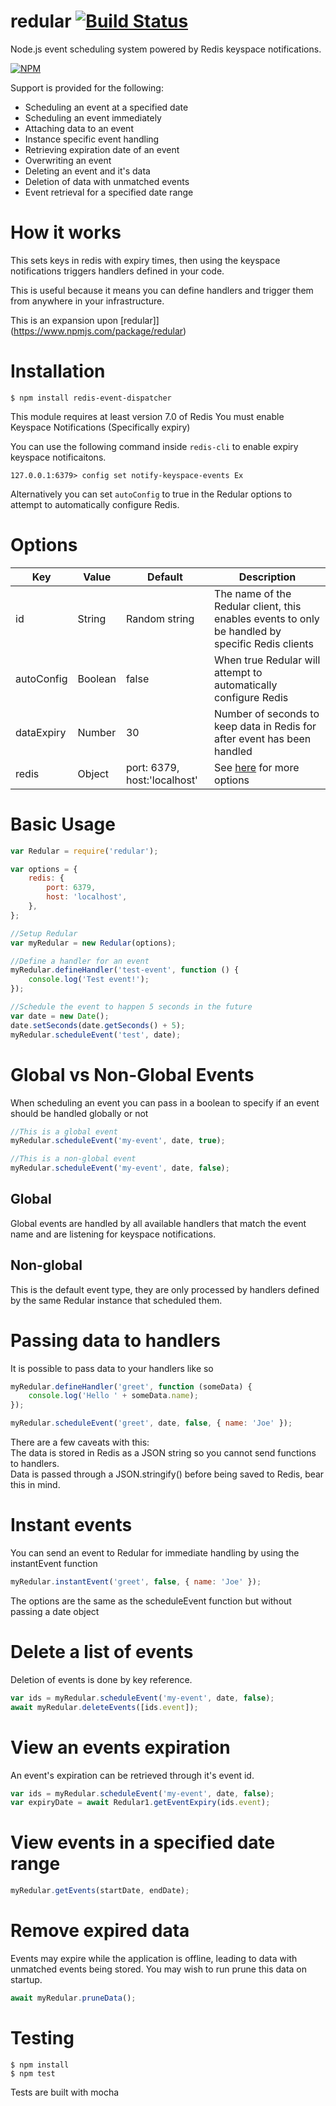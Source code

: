 # redular [![Build Status](https://github.com/KGS-Ben/redular/actions/workflows/main.yml/badge.svg)](https://github.com/KGS-Ben/redular/actions/workflows/main.yml)

Node.js event scheduling system powered by Redis keyspace notifications.

[![NPM](https://nodei.co/npm/redis-event-dispatcher.png)](https://nodei.co/npm/redis-event-dispatcher/)

Support is provided for the following:

-   Scheduling an event at a specified date
-   Scheduling an event immediately
-   Attaching data to an event
-   Instance specific event handling
-   Retrieving expiration date of an event
-   Overwriting an event
-   Deleting an event and it's data
-   Deletion of data with unmatched events
-   Event retrieval for a specified date range

# How it works

This sets keys in redis with expiry times, then using the keyspace notifications triggers handlers defined in your code.

This is useful because it means you can define handlers and trigger them from anywhere in your infrastructure.

This is an expansion upon [redular]](https://www.npmjs.com/package/redular)

# Installation

```
$ npm install redis-event-dispatcher
```

This module requires at least version 7.0 of Redis
You must enable Keyspace Notifications (Specifically expiry)

You can use the following command inside `redis-cli` to enable expiry keyspace notificaitons.

```
127.0.0.1:6379> config set notify-keyspace-events Ex
```

Alternatively you can set `autoConfig` to true in the Redular options to attempt to automatically
configure Redis.

# Options

| Key        | Value   | Default                      | Description                                                                                      |
| ---------- | ------- | ---------------------------- | ------------------------------------------------------------------------------------------------ |
| id         | String  | Random string                | The name of the Redular client, this enables events to only be handled by specific Redis clients |
| autoConfig | Boolean | false                        | When true Redular will attempt to automatically configure Redis                                  |
| dataExpiry | Number  | 30                           | Number of seconds to keep data in Redis for after event has been handled                         |
| redis      | Object  | port: 6379, host:'localhost' | See [here](https://github.com/mranney/node_redis#rediscreateclient) for more options             |

# Basic Usage

```javascript
var Redular = require('redular');

var options = {
    redis: {
        port: 6379,
        host: 'localhost',
    },
};

//Setup Redular
var myRedular = new Redular(options);

//Define a handler for an event
myRedular.defineHandler('test-event', function () {
    console.log('Test event!');
});

//Schedule the event to happen 5 seconds in the future
var date = new Date();
date.setSeconds(date.getSeconds() + 5);
myRedular.scheduleEvent('test', date);
```

# Global vs Non-Global Events

When scheduling an event you can pass in a boolean to specify if an event should be handled globally or not

```javascript
//This is a global event
myRedular.scheduleEvent('my-event', date, true);

//This is a non-global event
myRedular.scheduleEvent('my-event', date, false);
```

## Global

Global events are handled by all available handlers that match the event name and are listening for keyspace notifications.

## Non-global

This is the default event type, they are only processed by handlers defined by the same Redular instance that scheduled them.

# Passing data to handlers

It is possible to pass data to your handlers like so

```javascript
myRedular.defineHandler('greet', function (someData) {
    console.log('Hello ' + someData.name);
});

myRedular.scheduleEvent('greet', date, false, { name: 'Joe' });
```

There are a few caveats with this:  
The data is stored in Redis as a JSON string so you cannot send functions to handlers.  
Data is passed through a JSON.stringify() before being saved to Redis, bear this in mind.

# Instant events

You can send an event to Redular for immediate handling by using the instantEvent function

```javascript
myRedular.instantEvent('greet', false, { name: 'Joe' });
```

The options are the same as the scheduleEvent function but without passing a date object

# Delete a list of events

Deletion of events is done by key reference.

```js
var ids = myRedular.scheduleEvent('my-event', date, false);
await myRedular.deleteEvents([ids.event]);
```

# View an events expiration

An event's expiration can be retrieved through it's event id.

```js
var ids = myRedular.scheduleEvent('my-event', date, false);
var expiryDate = await Redular1.getEventExpiry(ids.event);
```

# View events in a specified date range

```js
myRedular.getEvents(startDate, endDate);
```

# Remove expired data

Events may expire while the application is offline, leading to data with unmatched events being stored. You may wish to run prune this data on startup.

```js
await myRedular.pruneData();
```

# Testing

```
$ npm install
$ npm test
```

Tests are built with mocha
